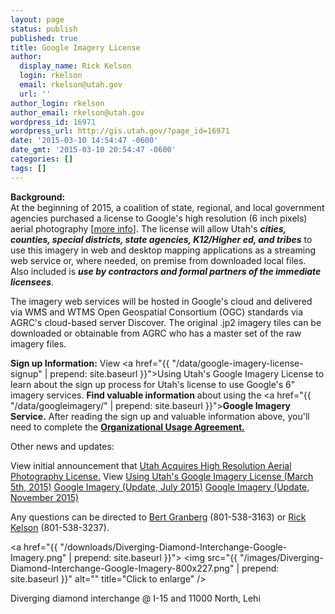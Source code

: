 ```yaml
---
layout: page
status: publish
published: true
title: Google Imagery License
author:
  display_name: Rick Kelson
  login: rkelson
  email: rkelson@utah.gov
  url: ''
author_login: rkelson
author_email: rkelson@utah.gov
wordpress_id: 16971
wordpress_url: http://gis.utah.gov/?page_id=16971
date: '2015-03-10 14:54:47 -0600'
date_gmt: '2015-03-10 20:54:47 -0600'
categories: []
tags: []
---
```

**Background:**  
At the beginning of 2015, a coalition of state, regional, and local government agencies purchased a license to Google's high resolution (6 inch pixels) aerial
photography [<a href="{{site.baseurl}}{% post_url 2015-02-02-utah-acquires-high-resolution-aerial-photography-license %}">more info</a>]. The license will allow
Utah's **_cities, counties, special districts, state agencies, K12/Higher ed, and tribes_** to use this imagery in web and desktop mapping
applications as a streaming web service or, where needed, on premise from downloaded local files. Also included is **_use by contractors and formal partners of the immediate licensees_**.

The imagery web services will be hosted in Google's cloud and delivered via WMS and WTMS Open Geospatial Consortium (OGC) standards via AGRC's cloud-based server Discover. The original .jp2 imagery tiles can be downloaded or obtainable from AGRC who has a master set of the raw imagery files.

**Sign up Information:** View <a href="{{ "/data/google-imagery-license-signup" | prepend: site.baseurl }}">Using Utah's Google Imagery License</a> to learn about
the sign up process for Utah's license to use Google's 6" imagery services.
**Find valuable information** about using the <a href="{{ "/data/googleimagery/" | prepend: site.baseurl }}">**Google Imagery Service.</a>**
After reading the sign up and valuable information above, you'll need to complete the <a href="https://docs.google.com/a/utah.gov/forms/d/18FnT2fdg7nrA9xZYKUYV5UvxG0GO9w9DNFfeNG1D4TU/viewform">**Organizational Usage Agreement.</a>**

Other news and updates:

View initial announcement that <a href="{{site.baseurl}}{% post_url 2015-02-02-utah-acquires-high-resolution-aerial-photography-license %}">Utah Acquires High Resolution Aerial Photography License.</a>
View <a href="{{site.baseurl}}{% post_url 2015-03-05-google-imagery-license-update-march-5th %}">Using Utah's Google Imagery License (March 5th, 2015)</a>
<a href="{{site.baseurl}}{% post_url 2015-07-30-google-imagery-update-july-2015 %}">Google Imagery (Update, July 2015)</a>
<a href="{{site.baseurl}}{% post_url 2015-11-24-google-imagery-service-speed-enhancements-more %}">Google Imagery (Update, November 2015)</a>

Any questions can be directed to <a href="mailto:bgranberg@utah.gov">Bert Granberg</a> (801-538-3163) or <a href="mailto:rkelson@utah.gov">Rick Kelson</a> (801-538-3237).

<a href="{{ "/downloads/Diverging-Diamond-Interchange-Google-Imagery.png" | prepend: site.baseurl }}">
<img src="{{ "/images/Diverging-Diamond-Interchange-Google-Imagery-800x227.png" | prepend: site.baseurl }}" alt="" title="Click to enlarge" />
</a>

Diverging diamond interchange @ I-15 and 11000 North, Lehi
